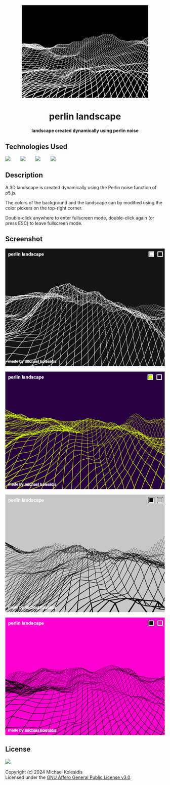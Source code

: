 <div align="center">
  <img src="./assets/perlin.gif" width="400px">
  <h1>perlin landscape</h1>
  <h4>landscape created dynamically using perlin noise</h4>
</div>

## Technologies Used

<a href="https://p5js.org/"><img src="https://github.com/michaelkolesidis/tech-icons/blob/main/icons/p5js/p5js.svg" height="50px"/></a>
&nbsp;&nbsp;&nbsp;&nbsp;&nbsp;&nbsp;
<a href="https://en.wikipedia.org/wiki/JavaScript"><img src="https://github.com/michaelkolesidis/tech-icons/blob/main/icons/javascript/javascript-original.svg" height="50px" /></a>
&nbsp;&nbsp;&nbsp;&nbsp;&nbsp;&nbsp;
<a href="https://en.wikipedia.org/wiki/CSS"><img src="https://github.com/michaelkolesidis/tech-icons/blob/main/icons/css3/css3-plain.svg" height="50px" /></a>
&nbsp;&nbsp;&nbsp;&nbsp;&nbsp;&nbsp;
<img src="https://github.com/michaelkolesidis/tech-icons/blob/main/icons/html5/html5-plain.svg" height="50px" />
&nbsp;&nbsp;&nbsp;&nbsp;&nbsp;&nbsp;

## Description

A 3D landscape is created dynamically using the Perlin noise function of p5.js.

The colors of the background and the landscape can by modified using the color pickers on the top-right corner.

Double-click anywhere to enter fullscreen mode, double-click again (or press ESC) to leave fullscreen mode.

## Screenshot

![Perlin Landscape Screenshot](./assets/perlin_01.png)

![Perlin Landscape Screenshot](./assets/perlin_02.png)

![Perlin Landscape Screenshot](./assets/perlin_03.png)

![Perlin Landscape Screenshot](./assets/perlin_04.png)

## License

<a href="https://www.gnu.org/licenses/agpl-3.0.html"><img src="https://upload.wikimedia.org/wikipedia/commons/0/06/AGPLv3_Logo.svg" height="90px" /></a>

Copyright (c) 2024 Michael Kolesidis<br>
Licensed under the [GNU Affero General Public License v3.0](https://www.gnu.org/licenses/agpl-3.0.html).
